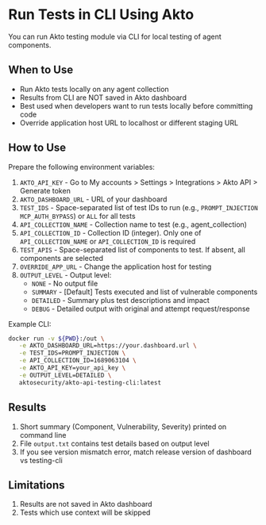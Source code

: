 # Run Tests in CLI Using Akto

You can run Akto testing module via CLI for local testing of agent components.

## When to Use

- Run Akto tests locally on any agent collection
- Results from CLI are NOT saved in Akto dashboard
- Best used when developers want to run tests locally before committing code
- Override application host URL to localhost or different staging URL

## How to Use

Prepare the following environment variables:

1. `AKTO_API_KEY` - Go to My accounts > Settings > Integrations > Akto API > Generate token
2. `AKTO_DASHBOARD_URL` - URL of your dashboard
3. `TEST_IDS` - Space-separated list of test IDs to run (e.g., `PROMPT_INJECTION MCP_AUTH_BYPASS`) or `ALL` for all tests
4. `API_COLLECTION_NAME` - Collection name to test (e.g., agent_collection)
5. `API_COLLECTION_ID` - Collection ID (integer). Only one of `API_COLLECTION_NAME` or `API_COLLECTION_ID` is required
6. `TEST_APIS` - Space-separated list of components to test. If absent, all components are selected
7. `OVERRIDE_APP_URL` - Change the application host for testing
8. `OUTPUT_LEVEL` - Output level:
   - `NONE` - No output file
   - `SUMMARY` - [Default] Tests executed and list of vulnerable components
   - `DETAILED` - Summary plus test descriptions and impact
   - `DEBUG` - Detailed output with original and attempt request/response

Example CLI:

```bash
docker run -v ${PWD}:/out \
   -e AKTO_DASHBOARD_URL=https://your.dashboard.url \
   -e TEST_IDS=PROMPT_INJECTION \
   -e API_COLLECTION_ID=1689063104 \
   -e AKTO_API_KEY=your_api_key \
   -e OUTPUT_LEVEL=DETAILED \
   aktosecurity/akto-api-testing-cli:latest
```

## Results

1. Short summary (Component, Vulnerability, Severity) printed on command line
2. File `output.txt` contains test details based on output level
3. If you see version mismatch error, match release version of dashboard vs testing-cli

## Limitations

1. Results are not saved in Akto dashboard
2. Tests which use context will be skipped
